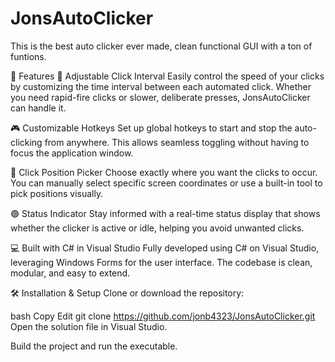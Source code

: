 # JonsAutoClicker
This is the best auto clicker ever made, clean functional GUI with a ton of funtions.

🚀 Features
🔁 Adjustable Click Interval
Easily control the speed of your clicks by customizing the time interval between each automated click. Whether you need rapid-fire clicks or slower, deliberate presses, JonsAutoClicker can handle it.

🎮 Customizable Hotkeys
Set up global hotkeys to start and stop the auto-clicking from anywhere. This allows seamless toggling without having to focus the application window.

📍 Click Position Picker
Choose exactly where you want the clicks to occur. You can manually select specific screen coordinates or use a built-in tool to pick positions visually.

🟢 Status Indicator
Stay informed with a real-time status display that shows whether the clicker is active or idle, helping you avoid unwanted clicks.

💻 Built with C# in Visual Studio
Fully developed using C# on Visual Studio, leveraging Windows Forms for the user interface. The codebase is clean, modular, and easy to extend.

🛠️ Installation & Setup
Clone or download the repository:

bash
Copy
Edit
git clone https://github.com/jonb4323/JonsAutoClicker.git
Open the solution file in Visual Studio.

Build the project and run the executable.



